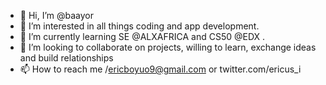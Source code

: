 - 👋 Hi, I’m @baayor
- 👀 I’m interested in all things coding and app development.
- 🌱 I’m currently learning SE @ALXAFRICA and CS50 @EDX .
- 💞️ I’m looking to collaborate on projects, willing to learn, exchange ideas and build relationships
- 📫 How to reach me /ericboyuo9@gmail.com or twitter.com/ericus_i

<!---
baayor/baayor is a ✨ special ✨ repository because its `README.md` (this file) appears on your GitHub profile.
You can click the Preview link to take a look at your changes.
--->
